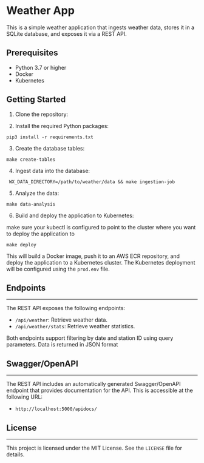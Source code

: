 Weather App
===========

This is a simple weather application that ingests weather data, stores it in a SQLite database, and exposes it via a REST API.

Prerequisites
-------------

- Python 3.7 or higher
- Docker
- Kubernetes

Getting Started
---------------

1. Clone the repository:


2. Install the required Python packages:

```
pip3 install -r requirements.txt
```

3. Create the database tables:

```
make create-tables
```

4. Ingest data into the database:

```
 WX_DATA_DIRECTORY=/path/to/weather/data && make ingestion-job
```

5. Analyze the data:

```
make data-analysis
```

6. Build and deploy the application to Kubernetes:

make sure your kubectl is configured to point to the cluster where you want to deploy the application to

```
make deploy
```

This will build a Docker image, push it to an AWS ECR repository, and deploy the application to a Kubernetes cluster. The Kubernetes deployment will be configured using the `prod.env` file.

## Endpoints
---------

The REST API exposes the following endpoints:

- `/api/weather`: Retrieve weather data.
- `/api/weather/stats`: Retrieve weather statistics.

Both endpoints support filtering by date and station ID using query parameters. Data is returned in JSON format

## Swagger/OpenAPI
---------------

The REST API includes an automatically generated Swagger/OpenAPI endpoint that provides documentation for the API. This is accessible at the following URL:

- `http://localhost:5000/apidocs/`

## License
-------

This project is licensed under the MIT License. See the `LICENSE` file for details.